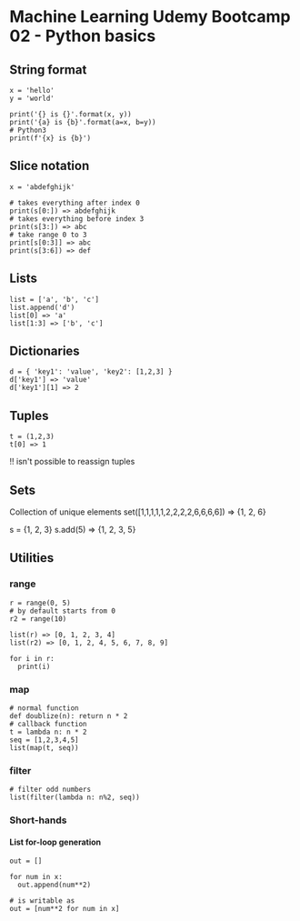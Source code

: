 # Machine Learning Udemy Bootcamp 02 - Python basics

## String format
```
x = 'hello'
y = 'world'

print('{} is {}'.format(x, y))
print('{a} is {b}'.format(a=x, b=y))
# Python3
print(f'{x} is {b}')
```

## Slice notation
```
x = 'abdefghijk'

# takes everything after index 0
print(s[0:]) => abdefghijk
# takes everything before index 3
print(s[3:]) => abc
# take range 0 to 3
print[s[0:3]] => abc
print(s[3:6]) => def
```

## Lists
```
list = ['a', 'b', 'c']
list.append('d')
list[0] => 'a'
list[1:3] => ['b', 'c']
```

## Dictionaries
```
d = { 'key1': 'value', 'key2': [1,2,3] }
d['key1'] => 'value'
d['key1'][1] => 2
```

## Tuples
```
t = (1,2,3)
t[0] => 1
```
!! isn't possible to reassign tuples

## Sets
Collection of unique elements
set([1,1,1,1,1,2,2,2,2,6,6,6,6]) => {1, 2, 6}

s = {1, 2, 3}
s.add(5) => {1, 2, 3, 5}

## Utilities

### range
```
r = range(0, 5)
# by default starts from 0
r2 = range(10)

list(r) => [0, 1, 2, 3, 4]
list(r2) => [0, 1, 2, 4, 5, 6, 7, 8, 9]

for i in r:
  print(i)
```

### map
```
# normal function
def doublize(n): return n * 2
# callback function
t = lambda n: n * 2
seq = [1,2,3,4,5]
list(map(t, seq))
```

### filter
```
# filter odd numbers
list(filter(lambda n: n%2, seq))
```

### Short-hands
#### List for-loop generation
```
out = []

for num in x:
  out.append(num**2)

# is writable as
out = [num**2 for num in x]
```
